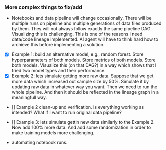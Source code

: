 ### More complex things to fix/add

- Notebooks and data pipeline will change occasionally. There will be multiple runs on pipeline and multiple generations of data files produced by them. They will not always follow exactly the same pipeline DAG. Visualizing this is challenging. This is one of the reasons I need data/code lineage implemented. AI agent will have to think hard how to archieve this before implementing a solution. 
- [x] Example 1: build an alternative model, e.g., random forest. Store hyperparameters of both models. Store metrics of both models. Store both models. Visualize this (on that DAG?) in a way which shows that I tried two model types and their performance.
- [x] Example 2: lets simulate getting more raw data. Suppose that we get more data which increased out sample size by 50%. Simulate it by updating raw data in whatever way you want. Then we need to run the whole pipeline. And then it should be reflected in the lineage graph in a meaningfull way. 
- [] Example 2 clean-up and verification. Is everything working as intended? What if I want to run original data pipeline?
- [] Example 3: lets simulate gettin new data similarly to the Example 2. Now add 100% more data. And add some randomization in order to make training models more challenging.

- automating notebook runs.